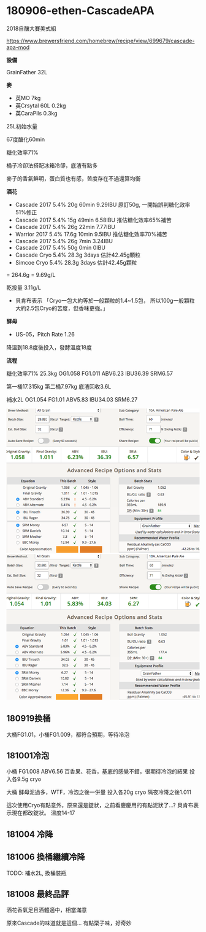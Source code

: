 # 180906-ethen-CascadeAPA

2018自釀大賽美式組

https://www.brewersfriend.com/homebrew/recipe/view/699679/cascade-apa-mod

**設備**

GrainFather 32L

**麥**

* 英MO 7kg
* 英Crsytal 60L 0.2kg
* 英CaraPils 0.3kg

25L初始水量

67度醣化60min

糖化效率71%

桶子冷卻法搭配冰箱冷卻，底渣有點多

麥子的香氣鮮明，蛋白質也有感，苦度存在不過還算均衡

**酒花**

* Cascade 2017 5.4% 20g 60min 9.29IBU 原訂50g, 一開始誤判糖化效率51%修正
* Cascade 2017 5.4% 15g 49min 6.58IBU 推估糖化效率65%補苦
* Cascade 2017 5.4% 26g 22min 7.77IBU
* Warrior 2017 5.4% 17.6g 10min 9.5IBU 推估糖化效率70%補苦
* Cascade 2017 5.4% 26g 7min 3.24IBU
* Cascade 2017 5.4% 50g 0min 0IBU
* Cascade Cryo 5.4% 28.3g 3days 估計42.45g顆粒
* Simcoe Cryo 5.4% 28.3g 3days 估計42.45g顆粒

= 264.6g = 9.69g/L

乾投量 3.11g/L

* 貝肯布表示 「Cryo一包大約等於一般顆粒的1.4~1.5包， 所以100g一般顆粒大約2.5包Cryo的苦度，但香味更強。」

**酵母**
 
* US-05，Pitch Rate 1.26

降溫到18.8度後投入，發酵溫度18度

**流程**

糖化效率71% 25.3kg OG1.058 FG1.011 ABV6.23 IBU36.39 SRM6.57

第一桶17.315kg 第二桶7.97kg 底渣回收3.6L

補水2L OG1.054 FG1.01 ABV5.83 IBU34.03 SRM6.27

![](../img/test142.png)
![](../img/test143.png)

## 180919換桶

大桶FG1.01，小桶FG1.009，都符合預期，等待冷泡

## 181001冷泡

小桶 FG1.008 ABV6.56 百香果、花香，基底的感覺不錯，很期待冷泡的結果 投入各9.5g cryo

大桶 酵母泥過多，WTF，冷泡之後一併量 投入各20g cryo 隔夜冷降之後1.011

這次使用Cryo有點意外，原來還是錠狀，之前看慶慶用的有點泥狀了...? 貝肯布表示現在都改錠狀。  溫度14-17

## 181004 冷降

## 181006 換桶繼續冷降

TODO: 補水2L, 換桶裝瓶

## 181008 最終品評

酒花香氣足且酒體適中，相當滿意

原來Cascade的味道就是這個... 有點栗子味，好奇妙